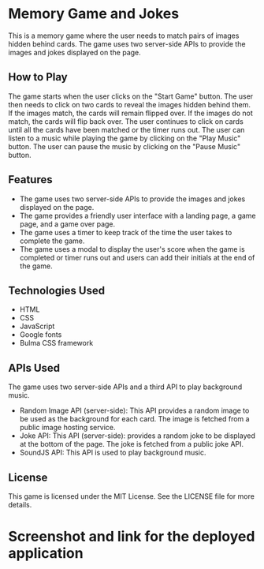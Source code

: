 # Memory Game and Jokes 

This is a memory game where the user needs to match pairs of images hidden behind cards. The game uses two server-side APIs to provide the images and jokes displayed on the page.

## How to Play

The game starts when the user clicks on the "Start Game" button. The user then needs to click on two cards to reveal the images hidden behind them. If the images match, the cards will remain flipped over. If the images do not match, the cards will flip back over. The user continues to click on cards until all the cards have been matched or the timer runs out. The user can listen to a music while playing the game by clicking on the "Play Music" button. The user can pause the music by clicking on the "Pause Music" button. 

## Features
- The game uses two server-side APIs to provide the images and jokes displayed on the page.
- The game provides a friendly user interface with a landing page, a game page, and a game over page.
- The game uses a timer to keep track of the time the user takes to complete the game.
- The game uses a modal to display the user's score when the game is completed or timer runs out and users can add their initials at the end of the game.

## Technologies Used
- HTML
- CSS
- JavaScript
- Google fonts
- Bulma CSS framework

## APIs Used
The game uses two server-side APIs and a third API to play background music.

- Random Image API (server-side): This API provides a random image to be used as the background for each card. The image is fetched from a public image hosting service.
- Joke API: This API (server-side): provides a random joke to be displayed at the bottom of the page. The joke is fetched from a public joke API.
- SoundJS API: This API is used to play background music.

## License
This game is licensed under the MIT License. See the LICENSE file for more details.

# Screenshot and link for the deployed application
